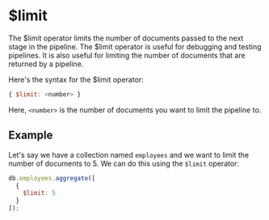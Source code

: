 # $limit

The $limit operator limits the number of documents passed to the next stage in the pipeline. The $limit operator is useful for debugging and testing pipelines. It is also useful for limiting the number of documents that are returned by a pipeline.

Here's the syntax for the $limit operator:

```javascript
{ $limit: <number> }
```

Here, `<number>` is the number of documents you want to limit the pipeline to.

## Example

Let's say we have a collection named `employees` and we want to limit the number of documents to 5. We can do this using the `$limit` operator:

```javascript
db.employees.aggregate([
  {
    $limit: 5
  }
]);
```
